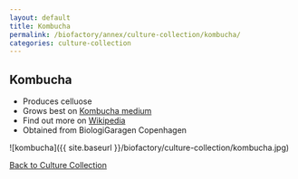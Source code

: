 ```yaml
---
layout: default
title: Kombucha
permalink: /biofactory/annex/culture-collection/kombucha/
categories: culture-collection
---
```


## Kombucha

* Produces celluose
* Grows best on [Kombucha medium](/biofactory/annex/cultivation-media/kombucha-medium/)
* Find out more on [Wikipedia](http://en.wikipedia.org/wiki/Kombucha)
* Obtained from BiologiGaragen Copenhagen

![kombucha]({{ site.baseurl }}/biofactory/culture-collection/kombucha.jpg) 

[Back to Culture Collection](/biofactory/annex/culture-collection/)
